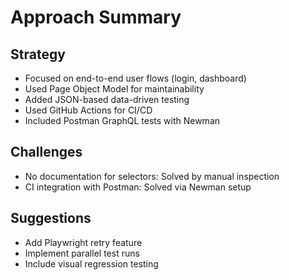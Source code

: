 # Approach Summary

## Strategy
- Focused on end-to-end user flows (login, dashboard)
- Used Page Object Model for maintainability
- Added JSON-based data-driven testing
- Used GitHub Actions for CI/CD
- Included Postman GraphQL tests with Newman

## Challenges
- No documentation for selectors: Solved by manual inspection
- CI integration with Postman: Solved via Newman setup

## Suggestions
- Add Playwright retry feature
- Implement parallel test runs
- Include visual regression testing